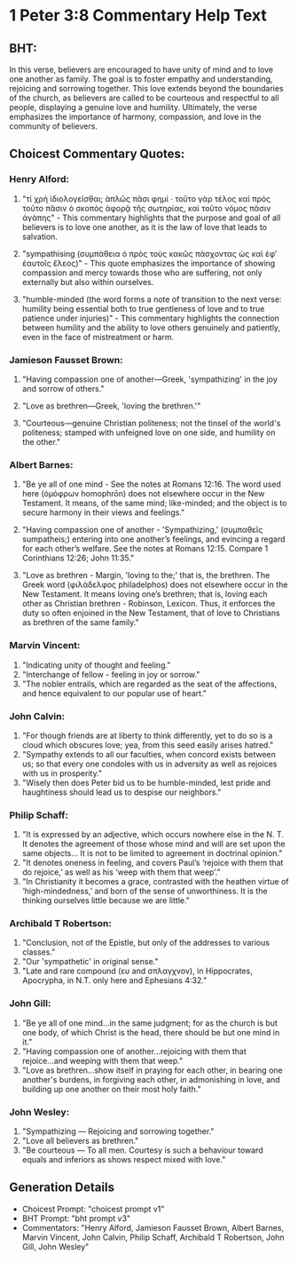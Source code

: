 # 1 Peter 3:8 Commentary Help Text

## BHT:
In this verse, believers are encouraged to have unity of mind and to love one another as family. The goal is to foster empathy and understanding, rejoicing and sorrowing together. This love extends beyond the boundaries of the church, as believers are called to be courteous and respectful to all people, displaying a genuine love and humility. Ultimately, the verse emphasizes the importance of harmony, compassion, and love in the community of believers.

## Choicest Commentary Quotes:
### Henry Alford:
1. "τί χρὴ ἰδιολογεῖσθαι; ἁπλῶς πᾶσι φημί · τοῦτο γὰρ τέλος καὶ πρὸς τοῦτο πᾶσιν ὁ σκοπὸς ἀφορᾷ τῆς σωτηρίας, καὶ τοῦτο νόμος πᾶσιν ἀγάπης" - This commentary highlights that the purpose and goal of all believers is to love one another, as it is the law of love that leads to salvation.

2. "sympathising (συμπάθεια ὁ πρὸς τοὺς κακῶς πάσχοντας ὡς καὶ ἐφʼ ἑαυτοῖς ἔλεος)" - This quote emphasizes the importance of showing compassion and mercy towards those who are suffering, not only externally but also within ourselves.

3. "humble-minded (the word forms a note of transition to the next verse: humility being essential both to true gentleness of love and to true patience under injuries)" - This commentary highlights the connection between humility and the ability to love others genuinely and patiently, even in the face of mistreatment or harm.

### Jamieson Fausset Brown:
1. "Having compassion one of another—Greek, 'sympathizing' in the joy and sorrow of others." 

2. "Love as brethren—Greek, 'loving the brethren.'" 

3. "Courteous—genuine Christian politeness; not the tinsel of the world's politeness; stamped with unfeigned love on one side, and humility on the other."

### Albert Barnes:
1. "Be ye all of one mind - See the notes at Romans 12:16. The word used here (ὁμόφρων homophrōn) does not elsewhere occur in the New Testament. It means, of the same mind; like-minded; and the object is to secure harmony in their views and feelings."

2. "Having compassion one of another - 'Sympathizing,' (συμπαθεῖς sumpatheis;) entering into one another’s feelings, and evincing a regard for each other’s welfare. See the notes at Romans 12:15. Compare 1 Corinthians 12:26; John 11:35."

3. "Love as brethren - Margin, 'loving to the;' that is, the brethren. The Greek word (φιλάδελφος philadelphos) does not elsewhere occur in the New Testament. It means loving one’s brethren; that is, loving each other as Christian brethren - Robinson, Lexicon. Thus, it enforces the duty so often enjoined in the New Testament, that of love to Christians as brethren of the same family."

### Marvin Vincent:
1. "Indicating unity of thought and feeling."
2. "Interchange of fellow - feeling in joy or sorrow."
3. "The nobler entrails, which are regarded as the seat of the affections, and hence equivalent to our popular use of heart."

### John Calvin:
1. "For though friends are at liberty to think differently, yet to do so is a cloud which obscures love; yea, from this seed easily arises hatred."
2. "Sympathy extends to all our faculties, when concord exists between us; so that every one condoles with us in adversity as well as rejoices with us in prosperity."
3. "Wisely then does Peter bid us to be humble-minded, lest pride and haughtiness should lead us to despise our neighbors."

### Philip Schaff:
1. "It is expressed by an adjective, which occurs nowhere else in the N. T. It denotes the agreement of those whose mind and will are set upon the same objects... It is not to be limited to agreement in doctrinal opinion." 
2. "It denotes oneness in feeling, and covers Paul’s ‘rejoice with them that do rejoice,’ as well as his ‘weep with them that weep’." 
3. "In Christianity it becomes a grace, contrasted with the heathen virtue of ‘high-mindedness,’ and born of the sense of unworthiness. It is the thinking ourselves little because we are little."

### Archibald T Robertson:
1. "Conclusion, not of the Epistle, but only of the addresses to various classes." 
2. "Our 'sympathetic' in original sense." 
3. "Late and rare compound (ευ and σπλαγχνον), in Hippocrates, Apocrypha, in N.T. only here and Ephesians 4:32."

### John Gill:
1. "Be ye all of one mind...in the same judgment; for as the church is but one body, of which Christ is the head, there should be but one mind in it."
2. "Having compassion one of another...rejoicing with them that rejoice...and weeping with them that weep."
3. "Love as brethren...show itself in praying for each other, in bearing one another's burdens, in forgiving each other, in admonishing in love, and building up one another on their most holy faith."

### John Wesley:
1. "Sympathizing — Rejoicing and sorrowing together."
2. "Love all believers as brethren."
3. "Be courteous — To all men. Courtesy is such a behaviour toward equals and inferiors as shows respect mixed with love."


## Generation Details
- Choicest Prompt: "choicest prompt v1"
- BHT Prompt: "bht prompt v3"
- Commentators: "Henry Alford, Jamieson Fausset Brown, Albert Barnes, Marvin Vincent, John Calvin, Philip Schaff, Archibald T Robertson, John Gill, John Wesley"
